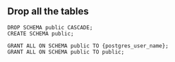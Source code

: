## Drop all the tables 
```
DROP SCHEMA public CASCADE;
CREATE SCHEMA public;

GRANT ALL ON SCHEMA public TO {postgres_user_name};
GRANT ALL ON SCHEMA public TO public;
```
